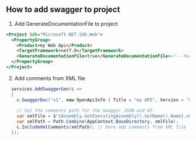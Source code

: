 ## How to add swagger to project

1. Add GenerateDocumentationFile to project
```xml
<Project Sdk="Microsoft.NET.Sdk.Web">
  <PropertyGroup>
    <Product>my Web Api</Product>
    <TargetFramework>net7.0</TargetFramework>
    <GenerateDocumentationFile>true</GenerateDocumentationFile><!-- here add XML file renegation -->
  </PropertyGroup>
</Project>
```

2. Add comments from XML file
```csharp
  services.AddSwaggerGen(c =>
  {
    c.SwaggerDoc("v1", new OpenApiInfo { Title = "my API", Version = "v1" });
    
    // Set the comments path for the Swagger JSON and UI.
    var xmlFile = $"{Assembly.GetExecutingAssembly().GetName().Name}.xml";
    var xmlPath = Path.Combine(AppContext.BaseDirectory, xmlFile);
    c.IncludeXmlComments(xmlPath); // here add comments from XML file
  });
```